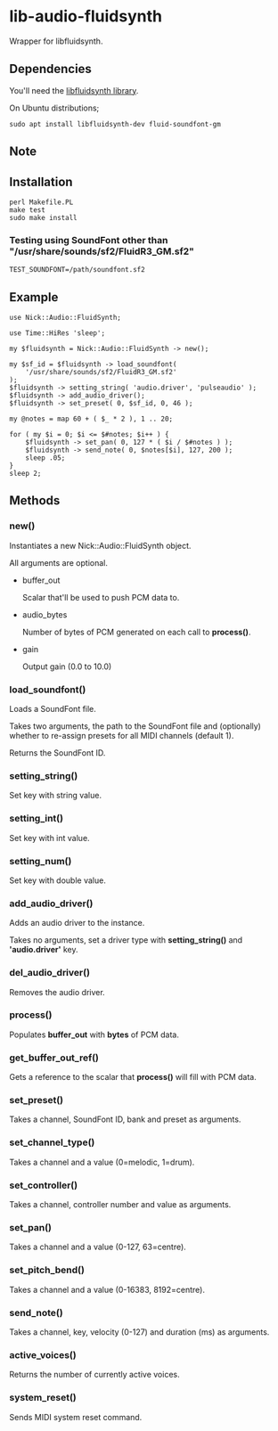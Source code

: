 # lib-audio-fluidsynth

Wrapper for libfluidsynth.

## Dependencies

You'll need the [libfluidsynth library](http://www.fluidsynth.org/api/index.html).

On Ubuntu distributions;

    sudo apt install libfluidsynth-dev fluid-soundfont-gm

## Note

## Installation

    perl Makefile.PL
    make test
    sudo make install

### Testing using SoundFont other than "/usr/share/sounds/sf2/FluidR3_GM.sf2"

    TEST_SOUNDFONT=/path/soundfont.sf2

## Example

    use Nick::Audio::FluidSynth;

    use Time::HiRes 'sleep';

    my $fluidsynth = Nick::Audio::FluidSynth -> new();

    my $sf_id = $fluidsynth -> load_soundfont(
        '/usr/share/sounds/sf2/FluidR3_GM.sf2'
    );
    $fluidsynth -> setting_string( 'audio.driver', 'pulseaudio' );
    $fluidsynth -> add_audio_driver();
    $fluidsynth -> set_preset( 0, $sf_id, 0, 46 );

    my @notes = map 60 + ( $_ * 2 ), 1 .. 20;

    for ( my $i = 0; $i <= $#notes; $i++ ) {
        $fluidsynth -> set_pan( 0, 127 * ( $i / $#notes ) );
        $fluidsynth -> send_note( 0, $notes[$i], 127, 200 );
        sleep .05;
    }
    sleep 2;

## Methods

### new()

Instantiates a new Nick::Audio::FluidSynth object.

All arguments are optional.

- buffer\_out

    Scalar that'll be used to push PCM data to.

- audio_bytes

    Number of bytes of PCM generated on each call to **process()**.

- gain

    Output gain (0.0 to 10.0)

### load\_soundfont()

Loads a SoundFont file.

Takes two arguments, the path to the SoundFont file and (optionally) whether to re-assign presets for all MIDI channels (default 1).

Returns the SoundFont ID.

### setting\_string()

Set key with string value.

### setting\_int()

Set key with int value.

### setting\_num()

Set key with double value.

### add\_audio\_driver()

Adds an audio driver to the instance.

Takes no arguments, set a driver type with **setting\_string()** and **'audio.driver'** key.

### del\_audio\_driver()

Removes the audio driver.

### process()

Populates **buffer\_out** with **bytes** of PCM data.

### get\_buffer\_out\_ref()

Gets a reference to the scalar that **process()** will fill with PCM data.

### set\_preset()

Takes a channel, SoundFont ID, bank and preset as arguments.

### set\_channel\_type()

Takes a channel and a value (0=melodic, 1=drum).

### set\_controller()

Takes a channel, controller number and value as arguments.

### set\_pan()

Takes a channel and a value (0-127, 63=centre).

### set\_pitch\_bend()

Takes a channel and a value (0-16383, 8192=centre).

### send\_note()

Takes a channel, key, velocity (0-127) and duration (ms) as arguments.

### active\_voices()

Returns the number of currently active voices.

### system\_reset()

Sends MIDI system reset command.
